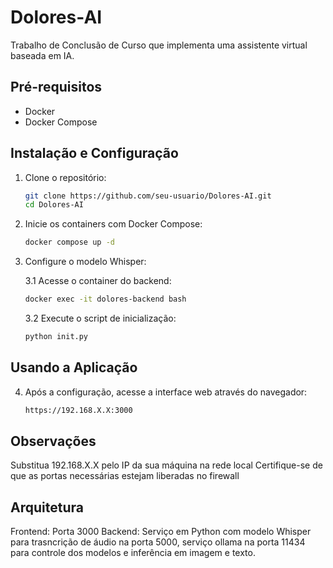 # Dolores-AI

Trabalho de Conclusão de Curso que implementa uma assistente virtual baseada em IA.

## Pré-requisitos
- Docker
- Docker Compose

## Instalação e Configuração

1. Clone o repositório:
    ```bash
    git clone https://github.com/seu-usuario/Dolores-AI.git
    cd Dolores-AI
    ```

2. Inicie os containers com Docker Compose:
    ```bash
    docker compose up -d
    ```

3. Configure o modelo Whisper:
    
   3.1 Acesse o container do backend:
    ```bash
    docker exec -it dolores-backend bash
    ```
    3.2 Execute o script de inicialização:
    ```bash
    python init.py
    ```
## Usando a Aplicação
4. Após a configuração, acesse a interface web através do navegador:
    ```bash
    https://192.168.X.X:3000

## Observações
Substitua 192.168.X.X pelo IP da sua máquina na rede local
Certifique-se de que as portas necessárias estejam liberadas no firewall
## Arquitetura
Frontend: Porta 3000
Backend: Serviço em Python com modelo Whisper para trasncrição de áudio na porta 5000, serviço ollama na porta 11434 para controle dos modelos e inferência em imagem e texto.

